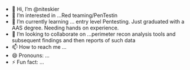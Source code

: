 - 👋 Hi, I’m @niteskier
- 👀 I’m interested in ...Red teaming/PenTestin
- 🌱 I’m currently learning ... entry level Pentesting.  Just graduated with a AAS degree.  Needing hands on experience.
- 💞️ I’m looking to collaborate on ...perimeter recon analysis tools and subsequent findings and then reports of such data
- 📫 How to reach me ...
- 😄 Pronouns: ...
- ⚡ Fun fact: ...

<!---
niteskier/niteskier is a ✨ special ✨ repository because its `README.md` (this file) appears on your GitHub profile.
You can click the Preview link to take a look at your changes.
--->
